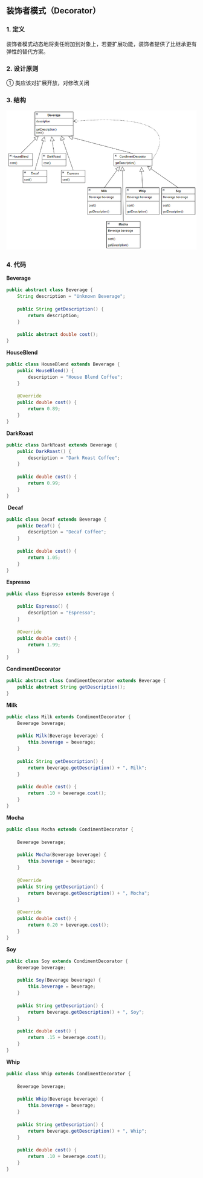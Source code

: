 ## 装饰者模式（Decorator）

### 1. 定义

装饰者模式动态地将责任附加到对象上，若要扩展功能，装饰者提供了比继承更有弹性的替代方案。

### 2. 设计原则

① 类应该对扩展开放，对修改关闭

### 3. 结构

<left><img src="images\04-decorator.png"/></left>

### 4. 代码

**Beverage**

```java
public abstract class Beverage {
    String description = "Unknown Beverage";

    public String getDescription() {
        return description;
    }

    public abstract double cost();
}
```

**HouseBlend**

```java
public class HouseBlend extends Beverage {
    public HouseBlend() {
        description = "House Blend Coffee";
    }

    @Override
    public double cost() {
        return 0.89;
    }
}
```

**DarkRoast**

```java
public class DarkRoast extends Beverage {
    public DarkRoast() {
        description = "Dark Roast Coffee";
    }

    public double cost() {
        return 0.99;
    }
}
```

​	**Decaf**

```java
public class Decaf extends Beverage {
    public Decaf() {
        description = "Decaf Coffee";
    }

    public double cost() {
        return 1.05;
    }
}
```

**Espresso**

```java
public class Espresso extends Beverage {

    public Espresso() {
        description = "Espresso";
    }

    @Override
    public double cost() {
        return 1.99;
    }
}
```

**CondimentDecorator**

```java
public abstract class CondimentDecorator extends Beverage {
    public abstract String getDescription();
}
```

**Milk**

```java
public class Milk extends CondimentDecorator {
    Beverage beverage;

    public Milk(Beverage beverage) {
        this.beverage = beverage;
    }

    public String getDescription() {
        return beverage.getDescription() + ", Milk";
    }

    public double cost() {
        return .10 + beverage.cost();
    }
}
```

**Mocha**

```java
public class Mocha extends CondimentDecorator {

    Beverage beverage;

    public Mocha(Beverage beverage) {
        this.beverage = beverage;
    }

    @Override
    public String getDescription() {
        return beverage.getDescription() + ", Mocha";
    }

    @Override
    public double cost() {
        return 0.20 + beverage.cost();
    }
}
```

**Soy**

```java
public class Soy extends CondimentDecorator {
    Beverage beverage;

    public Soy(Beverage beverage) {
        this.beverage = beverage;
    }

    public String getDescription() {
        return beverage.getDescription() + ", Soy";
    }

    public double cost() {
        return .15 + beverage.cost();
    }
}
```

**Whip**

```java
public class Whip extends CondimentDecorator {

    Beverage beverage;

    public Whip(Beverage beverage) {
        this.beverage = beverage;
    }

    public String getDescription() {
        return beverage.getDescription() + ", Whip";
    }

    public double cost() {
        return .10 + beverage.cost();
    }
}
```